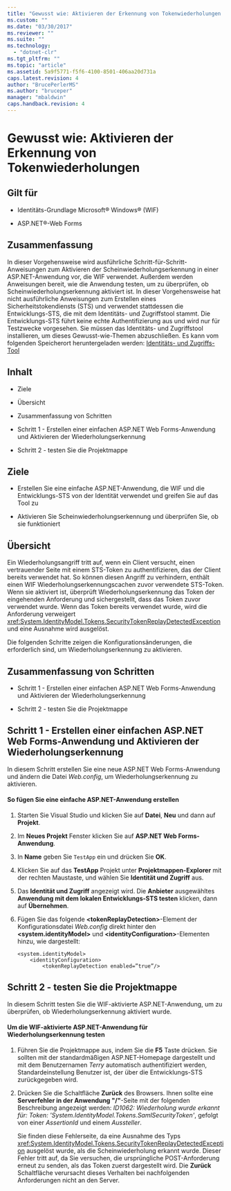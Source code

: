 ```yaml
---
title: "Gewusst wie: Aktivieren der Erkennung von Tokenwiederholungen | Microsoft Docs"
ms.custom: ""
ms.date: "03/30/2017"
ms.reviewer: ""
ms.suite: ""
ms.technology: 
  - "dotnet-clr"
ms.tgt_pltfrm: ""
ms.topic: "article"
ms.assetid: 5a9f5771-f5f6-4100-8501-406aa20d731a
caps.latest.revision: 4
author: "BrucePerlerMS"
ms.author: "bruceper"
manager: "mbaldwin"
caps.handback.revision: 4
---
```

# Gewusst wie: Aktivieren der Erkennung von Tokenwiederholungen
## Gilt für  
  
-   Identitäts\-Grundlage Microsoft® Windows® \(WIF\)  
  
-   ASP.NET®\-Web Forms  
  
## Zusammenfassung  
 In dieser Vorgehensweise wird ausführliche Schritt\-für\-Schritt\-Anweisungen zum Aktivieren der Scheinwiederholungserkennung in einer ASP.NET\-Anwendung vor, die WIF verwendet.  Außerdem werden Anweisungen bereit, wie die Anwendung testen, um zu überprüfen, ob Scheinwiederholungserkennung aktiviert ist.  In dieser Vorgehensweise hat nicht ausführliche Anweisungen zum Erstellen eines Sicherheitstokendiensts \(STS\) und verwendet stattdessen die Entwicklungs\-STS, die mit dem Identitäts\- und Zugriffstool stammt.  Die Entwicklungs\-STS führt keine echte Authentifizierung aus und wird nur für Testzwecke vorgesehen.  Sie müssen das Identitäts\- und Zugriffstool installieren, um dieses Gewusst\-wie\-Themen abzuschließen.  Es kann vom folgenden Speicherort heruntergeladen werden: [Identitäts\- und Zugriffs\-Tool](http://go.microsoft.com/fwlink/?LinkID=245849)  
  
## Inhalt  
  
-   Ziele  
  
-   Übersicht  
  
-   Zusammenfassung von Schritten  
  
-   Schritt 1 \- Erstellen einer einfachen ASP.NET Web Forms\-Anwendung und Aktivieren der Wiederholungserkennung  
  
-   Schritt 2 \- testen Sie die Projektmappe  
  
## Ziele  
  
-   Erstellen Sie eine einfache ASP.NET\-Anwendung, die WIF und die Entwicklungs\-STS von der Identität verwendet und greifen Sie auf das Tool zu  
  
-   Aktivieren Sie Scheinwiederholungserkennung und überprüfen Sie, ob sie funktioniert  
  
## Übersicht  
 Ein Wiederholungsangriff tritt auf, wenn ein Client versucht, einen vertrauender Seite mit einem STS\-Token zu authentifizieren, das der Client bereits verwendet hat.  So können diesen Angriff zu verhindern, enthält einen WIF Wiederholungserkennungscachen zuvor verwendete STS\-Token.  Wenn sie aktiviert ist, überprüft Wiederholungserkennung das Token der eingehenden Anforderung und sichergestellt, dass das Token zuvor verwendet wurde.  Wenn das Token bereits verwendet wurde, wird die Anforderung verweigert <xref:System.IdentityModel.Tokens.SecurityTokenReplayDetectedException> und eine Ausnahme wird ausgelöst.  
  
 Die folgenden Schritte zeigen die Konfigurationsänderungen, die erforderlich sind, um Wiederholungserkennung zu aktivieren.  
  
## Zusammenfassung von Schritten  
  
-   Schritt 1 \- Erstellen einer einfachen ASP.NET Web Forms\-Anwendung und Aktivieren der Wiederholungserkennung  
  
-   Schritt 2 \- testen Sie die Projektmappe  
  
## Schritt 1 \- Erstellen einer einfachen ASP.NET Web Forms\-Anwendung und Aktivieren der Wiederholungserkennung  
 In diesem Schritt erstellen Sie eine neue ASP.NET Web Forms\-Anwendung und ändern die Datei *Web.config*, um Wiederholungserkennung zu aktivieren.  
  
#### So fügen Sie eine einfache ASP.NET\-Anwendung erstellen  
  
1.  Starten Sie Visual Studio und klicken Sie auf **Datei**, **Neu** und dann auf **Projekt**.  
  
2.  Im **Neues Projekt** Fenster klicken Sie auf **ASP.NET Web Forms\-Anwendung**.  
  
3.  In **Name** geben Sie `TestApp` ein und drücken Sie **OK**.  
  
4.  Klicken Sie auf das **TestApp** Projekt unter **Projektmappen\-Explorer** mit der rechten Maustaste, und wählen Sie **Identität und Zugriff** aus.  
  
5.  Das **Identität und Zugriff** angezeigt wird.  Die **Anbieter** ausgewähltes **Anwendung mit dem lokalen Entwicklungs\-STS testen** klicken, dann auf **Übernehmen**.  
  
6.  Fügen Sie das folgende **\<tokenReplayDetection\>**\-Element der Konfigurationsdatei *Web.config* direkt hinter den **\<system.identityModel\>** und **\<identityConfiguration\>**\-Elementen hinzu, wie dargestellt:  
  
    ```  
    <system.identityModel>  
        <identityConfiguration>  
            <tokenReplayDetection enabled=”true”/>  
    ```  
  
## Schritt 2 \- testen Sie die Projektmappe  
 In diesem Schritt testen Sie die WIF\-aktivierte ASP.NET\-Anwendung, um zu überprüfen, ob Wiederholungserkennung aktiviert wurde.  
  
#### Um die WIF\-aktivierte ASP.NET\-Anwendung für Wiederholungserkennung testen  
  
1.  Führen Sie die Projektmappe aus, indem Sie die **F5** Taste drücken.  Sie sollten mit der standardmäßigen ASP.NET\-Homepage dargestellt und mit dem Benutzernamen *Terry* automatisch authentifiziert werden, Standardeinstellung Benutzer ist, der über die Entwicklungs\-STS zurückgegeben wird.  
  
2.  Drücken Sie die Schaltfläche **Zurück** des Browsers.  Ihnen sollte eine **Serverfehler in der Anwendung "\/"**\-Seite mit der folgenden Beschreibung angezeigt werden: *ID1062: Wiederholung wurde erkannt für: Token: 'System.IdentityModel.Tokens.SamlSecurityToken'*, gefolgt von einer *AssertionId* und einem *Aussteller*.  
  
     Sie finden diese Fehlerseite, da eine Ausnahme des Typs <xref:System.IdentityModel.Tokens.SecurityTokenReplayDetectedException> ausgelöst wurde, als die Scheinwiederholung erkannt wurde.  Dieser Fehler tritt auf, da Sie versuchen, die ursprüngliche POST\-Anforderung erneut zu senden, als das Token zuerst dargestellt wird.  Die **Zurück** Schaltfläche verursacht dieses Verhalten bei nachfolgenden Anforderungen nicht an den Server.
